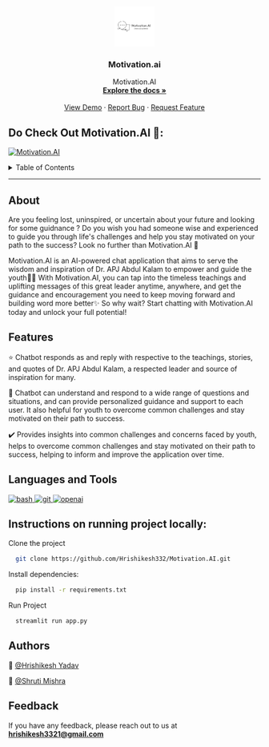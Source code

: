
<br />
<div align="center">
  <a href="https://github.com/Hrishikesh332/Motivation.AI">
    <img src="src/Motivation.png" alt="Logo" width="80" height="80">
  </a>

  <h3 align="center">Motivation.ai</h3>

  <p align="center">
    Motivation.AI
    <br />
    <a href="https://github.com/Hrishikesh332/Motivation.AI"><strong>Explore the docs »</strong></a>
    <br />
    <br />
    <a href="https://github.com/Hrishikesh332/Motivation.AI">View Demo</a>
    ·
    <a href="https://github.com/Hrishikesh332/Motivation.AI/issues">Report Bug</a>
    ·
    <a href="https://github.com/Hrishikesh332/Motivation.AI/issues">Request Feature</a>
  </p>
</div>



## Do Check Out Motivation.AI 💪:

[![Motivation.AI](https://img.shields.io/badge/Motivation.AI-152238?style=for-the-badge&logo=Streamlit&logoColor=white)](https://streamlit.app/)

<details>
  <summary>Table of Contents</summary>
  <ol>
    <li><a href="#About">About</a></li>
    <li><a href="#Features">Features</a></li>
    <li><a href="#Tech-Stack">Tech Stack</a></li>
    <li><a href="#Languages-and-Tools">Languages and Tools</a></li>
    <li><a href="#Instructions-on-running-project-locally">Instructions on running project locally</a></li>
    <li><a href="#Feedback">Feedback</a></li>


  </ol>
</details>

------

## About

Are you feeling lost, uninspired, or uncertain about your future and looking for some guidnance ? Do you wish you had someone wise and experienced to guide you through life's challenges and help you stay motivated on your path to the success? Look no further than Motivation.AI 💪

Motivation.AI is an AI-powered chat application that aims to serve the wisdom and inspiration of Dr. APJ Abdul Kalam to empower and guide the youth👨‍💻  With Motivation.AI, you can tap into the timeless teachings and uplifting messages of this great leader anytime, anywhere, and get the guidance and encouragement you need to keep moving forward and building word more better✨  So why wait? Start chatting with Motivation.AI today and unlock your full potential!

## Features

⭐ Chatbot responds as and reply with respective to the teachings, stories, and quotes of Dr. APJ Abdul Kalam, a respected leader and source of inspiration for many.

🤝 Chatbot can understand and respond to a wide range of questions and situations, and can provide personalized guidance and support to each user. It also helpful for youth to overcome common challenges and stay motivated on their path to success.

✔️ Provides insights into common challenges and concerns faced by youth, helps to overcome common challenges and stay motivated on their path to success, helping to inform and improve the application over time.


## Languages and Tools

<p align="left"> <a href="https://streamlit.io/" target="_blank" rel="noreferrer"> <img src="https://seeklogo.com/images/S/streamlit-logo-1A3B208AE4-seeklogo.com.png" alt="bash" width="40" height="40"/> </a><a href="https://www.python.org/" rel="noreferrer"> <img src="https://www.svgrepo.com/show/452091/python.svg" alt="git" width="40" height="40"/> </a>
<a href="https://openai.com/" rel="noreferrer"> <img src="https://github.com/Hrishikesh332/OpenCode/blob/main/src/openai.jpg" alt="openai" width="40" height="40"/> </a>

 
 ## Instructions on running project locally:

Clone the project

```bash
  git clone https://github.com/Hrishikesh332/Motivation.AI.git
```

Install dependencies:

```bash
  pip install -r requirements.txt 
```
  

Run Project 

```bash
  streamlit run app.py
```


## Authors

🔆 [@Hrishikesh Yadav](https://www.github.com/hrishikesh332)

🔆 [@Shruti Mishra](https://github.com/ShrutiMishra-2002)




## Feedback

If you have any feedback, please reach out to us at **hrishikesh3321@gmail.com**




